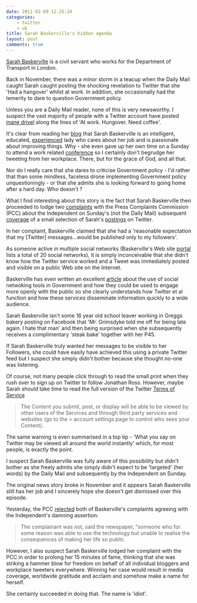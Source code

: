 ```yaml
---
date: 2011-02-09 12:25:24
categories:
    - twitter
    - uk
title: Sarah Baskerville's hidden agenda
layout: post
comments: true
---
```

[Sarah Baskerville](http://baskersworld.wordpress.com/about/) is a
civil servant who works for the Department of Transport in London.

Back in November, there was a minor storm in a teacup when the Daily
Mail caught Sarah caught posting the shocking revelation to Twitter
that she 'Had a hangover' whilst at work. In addition, she
occasionally had the temerity to dare to question Government policy.

Unless you are a Daily Mail reader, none of this is very newsworthy. I
suspect the vast majority of people with a Twitter account have posted
[inane drivel](http://www.nbrightside.com/blog/2008/04/29/a-brief-history-of-inane-drivel/)
along the lines of 'At work. Hungover. Need coffee'.

It's clear from reading her [blog](http://baskersworld.wordpress.com/)
that Sarah Baskerville is an intelligent, educated,
[experienced](http://uk.linkedin.com/in/sarahbaskerville) lady who
cares about her job and is passionate about improving things. Why -
she even gave up her own time on a Sunday to attend a work related
[conference](http://baskersworld.wordpress.com/2010/12/08/once-more-unto-the-breach-dear-friends-linkedgov/)
so I certainly don't begrudge her tweeting from her workplace. There,
but for the grace of God, and all that.

Nor do I really care that she dares to criticise Government policy -
I'd rather that than some mindless, faceless drone implementing
Government policy unquestioningly - or that she admits she is looking
forward to going home after a hard day. Who doesn't ?

What I find interesting about this story is the fact that Sarah
Baskerville then proceeded to lodge two
[complaints](http://www.pcc.org.uk/news/index.html?article=NjkzNQ==)
with the Press Complaints Commission (PCC) about the Independent on
Sunday's (not the Daily Mail) subsequent
[coverage](http://www.independent.co.uk/news/uk/politics/the-hounding-of-baskerville-2133666.html)
of a small selection of Sarah's [postings](http://twitter.com/Baskers)
on Twitter.

In her complaint, Baskerville claimed that she had a 'reasonable
expectation that my [Twitter] messages...would be published only to my
followers'.

As someone active in multiple social networks (Baskerville's Web site
[portal](http://baskers.net/) lists a total of 20 social networks), it
is simply inconceivable that she didn't know how the Twitter service
worked and a Tweet was immediately posted and visible on a public Web
site on the Internet.

Baskerville has even written an excellent
[article](http://baskersworld.wordpress.com/some-thoughts/) about the
use of social netwoking tools in Government and how they could be used
to engage more openly with the public so she clearly understands how
Twitter et al function and how these services disseminate information
quickly to a wide audience.

Sarah Baskerville isn't some 16 year old school leaver working in
Greggs bakery posting on Facebook that 'Mr. Grimsdyke told me off for
being late again. I hate that man' and then being surprised when she
subsequently receives a complimentary 'steak bake' together with her
P45.

If Sarah Baskerville truly wanted her messages to be visible to her
Followers, she could have easily have achieved this using a private
Twitter feed but I suspect she simply didn't bother because she
thought no-one was listening.

Of course, not many people click through to read the small print when
they rush over to sign up on Twitter to follow Jonathan Ross. However,
maybe Sarah should take time to read the full version of the Twitter
[Terms of Service](https://twitter.com/tos)

> The Content you submit, post, or display will be able to be viewed
> by other users of the Services and through third party services and
> websites (go to the > account settings page to control who sees your
> Content).

The same warning is even summarised in a top tip - 'What you say on
Twitter may be viewed all around the world instantly' which, for most
people, is exactly the point.

I suspect Sarah Baskerville was fully aware of this possibility but
didn't bother as she freely admits she simply didn't expect to be
'targeted' (her words) by the Daily Mail and subsequently by the
Independent on Sunday.

The original news story broke in November and it appears Sarah
Baskerville still has her job and I sincerely hope she doesn't get
dismissed over this episode.

Yesterday, the PCC
[rejected](http://www.pcc.org.uk/news/index.html?article=NjkzNQ==)
both of Baskerville's complaints agreeing with the Independent's
damning assertion:

> The complainant was not, said the newspaper, "someone who for some
> reason was able to use the technology but unable to realise the
> consequences of making her life so public.

However, I also suspect Sarah Baskerville lodged her complaint with
the PCC in order to prolong her 15 minutes of fame, thinking that she
was striking a hammer blow for freedom on behalf of all individual
bloggers and workplace tweeters everywhere. Winning her case would
result in media coverage, worldwide gratitude and acclaim and somehow
make a name for herself.

She certainly succeeded in doing that. The name is 'idiot'.
